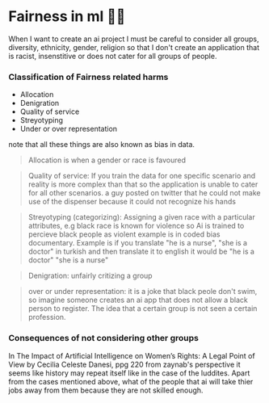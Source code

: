 # Fairness in ml 🧑‍⚖️
When I want to create an ai project I must be careful to consider all groups, diversity, ethnicity, gender, religion so that I don't create an application that is racist, insenstitive or does not cater for all groups of people.

### Classification of Fairness related harms
<ul>
  <li>Allocation </li>  <li>Denigration</li>  <li> Quality of service </li>  <li> Streyotyping </li> <li> Under or over representation </li>
</ul>

note that all these things are also known as bias in data.

> Allocation is when a gender or race is favoured


> Quality of service: If you train the data for one specific scenario and reality is more complex than that so the application is unable to cater for all other scenarios. a guy posted on twitter that he could not make use of the dispenser because it could not recognize his hands


> Streyotyping (categorizing): Assigning a given race with a particular attributes, e.g black race is known for violence so Ai is trained to percieve black people as violent example is in coded bias documentary. Example is if you translate "he is a nurse", "she is a doctor" in turkish and then translate it to english it would be "he is a doctor" "she is a nurse"


> Denigration: unfairly critizing a group


> over or under representation: it is a joke that black peole don't swim, so imagine someone creates an ai app that does not allow a black person to register. The idea that a certain group is not seen a certain profession.

### Consequences of not considering other groups
In  The Impact of Artificial Intelligence on Women’s Rights: A Legal Point of View by Cecilia Celeste Danesi, ppg 220 from zaynab's perspective it seems like history may repeat itself like in the case of the luddites. Apart from the cases mentioned above, what of the people that ai will take thier jobs away from them because they are not skilled enough.
